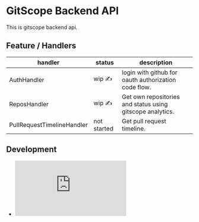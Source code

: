 # GitScope Backend API

This is gitscope backend api.

## Feature / Handlers

| handler                    | status      | description                                               |
| -------------------------- | ----------- | --------------------------------------------------------- |
| AuthHandler                | wip ✍️      | login with github for oauth authorization code flow.      |
| ReposHandler               | wip ✍️      | Get own repositories and status using gitscope analytics. |
| PullRequestTimelineHandler | not started | Get pull request timeline.                                |

## Development

- ![NoSQL Workbench](https://docs.aws.amazon.com/ja_jp/amazondynamodb/latest/developerguide/workbench.settingup.html)
